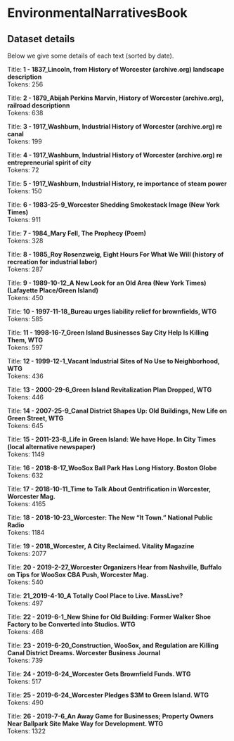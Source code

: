 # EnvironmentalNarrativesBook

## Dataset details
Below we give some details of each text (sorted by date).

Title:<b> 1 - 1837_Lincoln, from History of Worcester (archive.org) landscape description</b>
<br>Tokens: 256

Title:<b> 2 - 1879_Abijah Perkins Marvin, History of Worcester (archive.org), railroad descriptionn</b>
<br>Tokens: 638

Title:<b> 3 - 1917_Washburn, Industrial History of Worcester (archive.org) re canal</b>
<br>Tokens: 199

Title:<b> 4 - 1917_Washburn, Industrial History of Worcester (archive.org) re entrepreneurial spirit of city </b>
<br>Tokens: 72

Title:<b> 5 - 1917_Washburn, Industrial History, re importance of steam power</b>
<br>Tokens: 150

Title:<b> 6 - 1983-25-9_Worcester Shedding Smokestack Image (New York Times)</b>
<br>Tokens: 911

Title:<b> 7 - 1984_Mary Fell, The Prophecy (Poem)</b>
<br>Tokens: 328

Title:<b> 8 - 1985_Roy Rosenzweig, Eight Hours For What We Will (history of recreation for industrial labor)</b>
<br>Tokens: 287

Title:<b> 9 - 1989-10-12_A New Look for an Old Area (New York Times) (Lafayette Place/Green Island)</b>
<br>Tokens: 450

Title:<b> 10 - 1997-11-18_Bureau urges liability relief for brownfields, WTG</b>
<br>Tokens: 585

Title:<b> 11 - 1998-16-7_Green Island Businesses Say City Help Is Killing Them, WTG</b>
<br>Tokens: 597

Title:<b> 12 - 1999-12-1_Vacant Industrial Sites of No Use to Neighborhood, WTG</b>
<br>Tokens: 436

Title:<b> 13 - 2000-29-6_Green Island Revitalization Plan Dropped, WTG</b>
<br>Tokens: 446

Title:<b> 14 - 2007-25-9_Canal District Shapes Up: Old Buildings, New Life on Green Street, WTG </b>
<br>Tokens: 645

Title:<b> 15 - 2011-23-8_Life in Green Island: We have Hope. In City Times (local alternative newspaper)</b>
<br>Tokens: 1149

Title:<b> 16 - 2018-8-17_WooSox Ball Park Has Long History. Boston Globe</b>
<br>Tokens: 632

Title:<b> 17 - 2018-10-11_Time to Talk About Gentrification in Worcester, Worcester Mag.</b>
<br>Tokens: 4165

Title:<b> 18 - 2018-10-23_Worcester: The New  “It Town.” National Public Radio</b>
<br>Tokens: 1184

Title:<b> 19 - 2018_Worcester, A City Reclaimed.  Vitality Magazine</b>
<br>Tokens: 2077

Title:<b> 20 - 2019-2-27_Worcester Organizers Hear from Nashville, Buffalo on Tips for WooSox CBA Push, Worcester Mag.</b>
<br>Tokens: 540

Title:<b> 21_2019-4-10_A Totally Cool Place to Live. MassLive?</b>
<br>Tokens: 497

Title:<b> 22 - 2019-6-1_New Shine for Old Building: Former Walker Shoe Factory to be Converted into Studios. WTG</b>
<br>Tokens: 468

Title:<b> 23 - 2019-6-20_Construction, WooSox, and Regulation are Killing Canal District Dreams. Worcester Business Journal</b>
<br>Tokens: 739

Title:<b> 24 - 2019-6-24_Worcester Gets Brownfield Funds. WTG</b>
<br>Tokens: 517

Title:<b> 25 - 2019-6-24_Worcester Pledges $3M to Green Island. WTG</b>
<br>Tokens: 490

Title:<b> 26 - 2019-7-6_An Away Game for Businesses; Property Owners Near Ballpark Site Make Way for Development. WTG</b>
<br>Tokens: 1322
